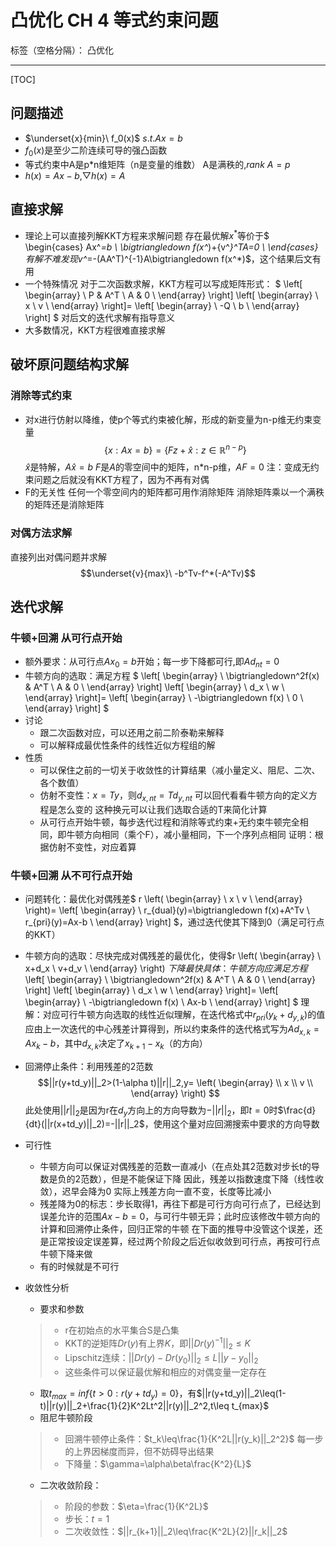 ﻿# 凸优化 CH 4 等式约束问题

标签（空格分隔）： 凸优化

---
[TOC]

## 问题描述
* $\underset{x}{min}\ f_0(x)$
$s.t.Ax=b$
* $f_0(x)$是至少二阶连续可导的强凸函数
* 等式约束中A是p*n维矩阵（n是变量的维数）
A是满秩的,$rank\ A=p$
* $h(x)=Ax-b$,$\bigtriangledown h(x)=A$

## 直接求解
* 理论上可以直接列解KKT方程来求解问题
存在最优解$x^*$等价于$
\begin{cases}
Ax^*=b \\
\bigtriangledown f(x^*)+{v^*}^TA=0 \\
\end{cases}
$有解
不难发现$v^*=-(AA^T)^{-1}A\bigtriangledown f(x^*)$，这个结果后文有用
* 一个特殊情况
对于二次函数求解，KKT方程可以写成矩阵形式：
$
\left[
\begin{array} \\
P & A^T \\
A & 0 \\
\end{array}
\right]
\left[
\begin{array} \\
x \\
v \\
\end{array}
\right]=
\left[
\begin{array} \\
-Q \\
b \\
\end{array}
\right]
$
对后文的迭代求解有指导意义
* 大多数情况，KKT方程很难直接求解

## 破坏原问题结构求解
### 消除等式约束
* 对x进行仿射以降维，使p个等式约束被化解，形成的新变量为n-p维无约束变量
$$\{x:Ax=b\}=\{Fz+\hat{x}:z\in \mathbb{R}^{n-p}\}$$
$\hat{x}$是特解，$A\hat{x}=b$
$F$是$A$的零空间中的矩阵，n*n-p维，$AF=0$
注：变成无约束问题之后就没有KKT方程了，因为不再有对偶
* F的无关性
任何一个零空间内的矩阵都可用作消除矩阵
消除矩阵乘以一个满秩的矩阵还是消除矩阵

### 对偶方法求解
直接列出对偶问题并求解
$$\underset{v}{max}\ -b^Tv-f^*(-A^Tv)$$

## 迭代求解

### 牛顿+回溯 从可行点开始
* 额外要求：从可行点$Ax_0=b$开始；每一步下降都可行,即$Ad_{nt}=0$
* 牛顿方向的选取：满足方程
$
\left[
\begin{array} \\
\bigtriangledown^2f(x) & A^T \\
A & 0 \\
\end{array}
\right]
\left[
\begin{array} \\
d_x \\
w \\
\end{array}
\right]=
\left[
\begin{array} \\
-\bigtriangledown f(x) \\
0 \\
\end{array}
\right]
$
* 讨论
  * 跟二次函数对应，可以还用之前二阶泰勒来解释
  * 可以解释成最优性条件的线性近似方程组的解
* 性质
  * 可以保住之前的一切关于收敛性的计算结果（减小量定义、阻尼、二次、各个数值）
  * 仿射不变性：$x=Ty$，则$d_{x,nt}=Td_{y,nt}$
  可以回代看看牛顿方向的定义方程是怎么变的
  这种换元可以让我们选取合适的T来简化计算
  * 从可行点开始牛顿，每步迭代过程和消除等式约束+无约束牛顿完全相同，即牛顿方向相同（乘个F），减小量相同，下一个序列点相同
  证明：根据仿射不变性，对应着算

### 牛顿+回溯 从不可行点开始
* 问题转化：最优化对偶残差$
r
\left(
\begin{array} \\
x \\
v \\
\end{array}
\right)=
\left[
\begin{array} \\
r_{dual}(y)=\bigtriangledown f(x)+A^Tv \\
r_{pri}(y)=Ax-b \\
\end{array}
\right]
$，通过迭代使其下降到0（满足可行点的KKT）
* 牛顿方向的选取：尽快完成对偶残差的最优化，使得$r
\left(
\begin{array} \\
x+d_x \\
v+d_v \\
\end{array}
\right)
$下降最快
具体：牛顿方向应满足方程$
\left[
\begin{array} \\
\bigtriangledown^2f(x) & A^T \\
A & 0 \\
\end{array}
\right]
\left[
\begin{array} \\
d_x \\
w \\
\end{array}
\right]=
\left[
\begin{array} \\
-\bigtriangledown f(x) \\
Ax-b \\
\end{array}
\right]
$
理解：对应可行牛顿方向选取的线性近似理解，在迭代格式中$r_{pri}(y_k+d_{y,k})$的值应由上一次迭代的中心残差计算得到，所以约束条件的迭代格式写为$Ad_{x,k}=Ax_k-b$，其中$d_{x,k}$决定了$x_{k+1}-x_k$（的方向）
* 回溯停止条件：利用残差的2范数
$$||r(y+td_y)||_2>(1-\alpha t)||r||_2,y=
\left(
\begin{array} \\
x \\
v \\
\end{array}
\right)
$$
此处使用$||r||_2$是因为r在$d_y$方向上的方向导数为$-||r||_2$，即$t=0$时$\frac{d}{dt}(||r(x+td_y)||_2)=-||r||_2$，使用这个量对应回溯搜索中要求的方向导数
* 可行性 
  * 牛顿方向可以保证对偶残差的范数一直减小（在点处其2范数对步长t的导数是负的2范数），但是不能保证下降
  因此，残差以指数速度下降（线性收敛），迟早会降为0
  实际上残差方向一直不变，长度等比减小
  * 残差降为0的标志：步长取得1，再往下都是可行方向可行点了，已经达到误差允许的范围$Ax-b=0$，与可行牛顿无异；此时应该修改牛顿方向的计算和回溯停止条件，回归正常的牛顿
  在下面的推导中没管这个误差，还是正常按设定误差算，经过两个阶段之后近似收敛到可行点，再按可行点牛顿下降来做
  * 有的时候就是不可行
* 收敛性分析
  * 要求和参数
  > * r在初始点的水平集合S是凸集
  > * KKT的逆矩阵$Dr(y)$有上界$K$，即$||Dr(y)^{-1}||_2\leq K$
  > * Lipschitz连续：$||Dr(y)-Dr(y_0)||_2\leq L||y-y_0||_2$
  > * 这些条件可以保证最优解和相应的对偶变量一定存在

  * 取$t_{max}=inf\{t>0:r(y+td_y)=0\}$，有$||r(y+td_y)||_2\leq(1-t)||r(y)||_2+\frac{1}{2}K^2Lt^2||r(y)||_2^2,t\leq t_{max}$
  * 阻尼牛顿阶段
  > * 回溯牛顿停止条件：$t_k\leq\frac{1}{K^2L||r(y_k)||_2^2}$
  每一步的上界因梯度而异，但不妨碍导出结果
  > * 下降量：$\gamma=\alpha\beta\frac{K^2}{L}$

  * 二次收敛阶段：
  > * 阶段的参数：$\eta=\frac{1}{K^2L}$
  > * 步长：$t=1$
  > * 二次收敛性：$||r_{k+1}||_2\leq\frac{K^2L}{2}||r_k||_2$

